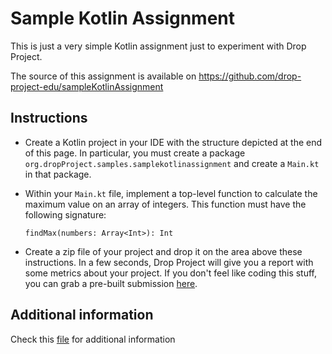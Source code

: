 # Sample Kotlin Assignment

This is just a very simple Kotlin assignment just to experiment with Drop Project.

The source of this assignment is available on https://github.com/drop-project-edu/sampleKotlinAssignment

## Instructions

* Create a Kotlin project in your IDE with the structure depicted at the end of this page. 
In particular, you must create a package `org.dropProject.samples.samplekotlinassignment` and
create a `Main.kt` in that package.


* Within your `Main.kt` file, implement a top-level function to calculate the
  maximum value on an array of integers. This function must have the following signature:

  `findMax(numbers: Array<Int>): Int`


* Create a zip file of your project and drop it on the area above these instructions.
In a few seconds, Drop Project will give you a report with some metrics about your project.
If you don't feel like coding this stuff, you can grab a pre-built submission 
[here](https://github.com/drop-project-edu/sampleKotlinAssignment/raw/master/sampleKotlinSubmission.zip).

## Additional information

Check this [file](public/file.txt) for additional information